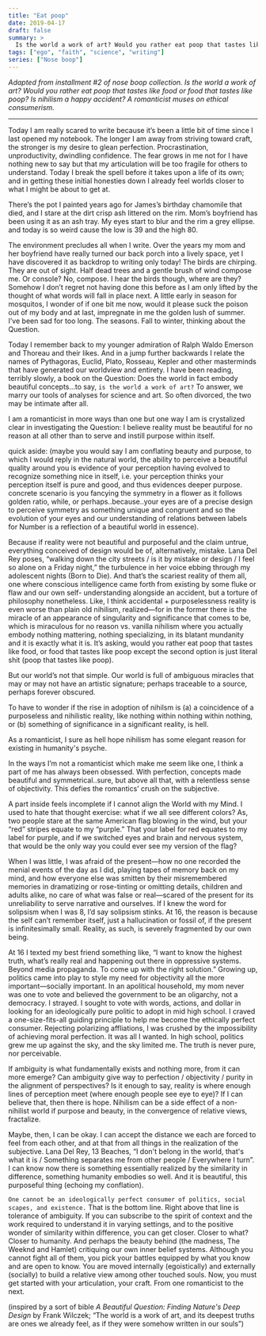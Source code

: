 ```yaml
---
title: "Eat poop"
date: 2019-04-17
draft: false
summary: >
  Is the world a work of art? Would you rather eat poop that tastes like food or food that tastes like poop? Is ethical consumerism possible?
tags: ["ego", "faith", "science", "writing"]
series: ["Nose boop"]
---
```

*Adapted from installment #2 of nose boop collection. Is the world a work of art? Would you rather eat poop that tastes like food or food that tastes like poop? Is nihilism a happy accident?
A romanticist muses on ethical consumerism.*


---

Today I am really scared to write because it’s been a little bit of time since I last opened my notebook.
The longer I am away from striving toward craft, the stronger is my desire to glean perfection. Procrastination,
unproductivity, dwindling confidence. The fear grows in me not for I have nothing new to say but that
my articulation will be too fragile for others to understand. Today I break the spell before it takes upon a
life of its own; and in getting these initial honesties down I already feel worlds closer to what I might be
about to get at.


There’s the pot I painted years ago for James’s birthday chamomile that died, and I stare at the dirt crisp
ash littered on the rim. Mom’s boyfriend has been using it as an ash tray. My eyes start to blur and the
rim a grey ellipse. and today is so weird cause the low is 39 and the high 80.


The environment precludes all when I write. Over the years my mom and her boyfriend have really
turned our back porch into a lively space, yet I have discovered it as backdrop to writing only today!
The birds are chirping. They are out of sight. Half dead trees and a gentle brush of wind compose me.
Or console? No, compose. I hear the birds though, where are they? Somehow I don’t regret not having
done this before as I am only lifted by the thought of what words will fall in place next. A little early in
season for mosquitos, I wonder of if one bit me now, would it please suck the poison out of my body and
at last, impregnate in me the golden lush of summer. I’ve been sad for too long. The seasons. Fall to winter,
thinking about the Question.


Today I remember back to my younger admiration of Ralph Waldo Emerson and Thoreau and
their likes. And in a jump further backwards I relate the names of Pythagoras, Euclid, Plato, Rosseau,
Kepler and other masterminds that have generated our worldview and entirety. I have been reading,
terribly slowly, a book on the Question: Does the world in fact embody beautiful concepts...to say, `is the
world a work of art?` To answer, we marry our tools of analyses for science and art. So often divorced, 
the two may be intimate after all.


I am a romanticist in more ways than one but one way I am is crystalized clear in investigating the
Question: I believe reality must be beautiful for no reason at all other than to serve and instill purpose
within itself.


quick aside: (maybe you would say I am conflating beauty and purpose, to which I would reply in the
natural world, the ability to perceive a beautiful quality around you is evidence of your perception having
evolved to recognize something nice in itself, i.e. your perception thinks your perception itself is pure
and good, and thus evidences deeper purpose. concrete scenario is you fancying the symmetry in a
flower as it follows golden ratio, while, or perhaps..because..your eyes are of a precise design to
perceive symmetry as something unique and congruent and so the evolution of your eyes and our
understanding of relations between labels for Number is a reflection of a beautiful world in essence).


Because if reality were not beautiful and purposeful and the claim untrue, everything conceived of
design would be of, alternatively, mistake. Lana Del Rey poses, “walking down the city streets / is it by mistake or design / 
I feel so alone on a Friday night,” the turbulence in her voice
ebbing through my adolescent nights (Born to Die). And that’s the scariest reality of them all,
one where conscious intelligence came forth from existing by some fluke or flaw and our own self-
understanding alongside an accident, but a torture of philosophy nonetheless. Like, I think accidental +
purposelessness reality is even worse than plain old nihilism, realized—for in the former there is the
miracle of an appearance of singularity and significance that comes to be, which is miraculous for no
reason vs. vanilla nihilism where you actually embody nothing mattering, nothing specializing, in its
blatant mundanity and it is exactly what it is. It’s asking, would you rather eat poop that tastes like food,
or food that tastes like poop except the second option is just literal shit (poop that tastes like poop).


But our world’s not that simple. Our world is full of ambiguous miracles that may or may not have an
artistic signature; perhaps traceable to a source, perhaps forever obscured.


To have to wonder if the rise in adoption of nihilsm is (a) a coincidence of a
purposeless and nihilistic reality, like nothing within nothing within nothing, or (b) something of
significance in a significant reality, is hell.


As a romanticist, I sure as hell hope nihilism has some elegant reason for existing in humanity's psyche.


In the ways I’m not a romanticist which make me seem like one, I think a part of me has always been
obsessed. With perfection, concepts made beautiful and symmetrical..sure, but above all that, with a
relentless sense of objectivity. This defies the romantics’ crush on the subjective.


A part inside feels incomplete if I cannot align the World with my Mind. 
I used to hate that thought exercise: what if we all see different colors? As,
two people stare at the same American flag blowing in the wind, but your “red” stripes equate to my
“purple.” That your label for red equates to my label for purple, and if we switched eyes and brain and
nervous system, that would be the only way you could ever see my version of the flag?


When I was little, I was afraid of the present—how no one recorded the menial events of the day as I
did, playing tapes of memory back on my mind, and how everyone else was smitten by their
misremembered memories in dramatizing or rose-tinting or omitting details, children and adults alike, no
care of what was false or real—scared of the present for its unreliability to serve narrative and
ourselves. If I knew the word for solipsism when I was 8, I’d say solipsism stinks. At 16, the reason is
because the self can’t remember itself, just a hallucination or fossil of, if the present is infinitesimally
small. Reality, as such, is severely fragmented by our own being.


At 16 I texted my best friend something like, “I want to know the highest truth, what’s really real and
happening out there in oppressive systems. Beyond media propaganda. To come up with the right solution.” Growing up, politics
came into play to style my need for objectivity all the more important—socially important. In an apolitical
household, my mom never was one to vote and believed the government to be an oligarchy, not a
democracy. I strayed. I sought to vote with words, actions, and dollar in looking for an ideologically pure
politic to adopt in mid high school. I craved a one-size-fits-all guiding principle to help me become the
ethically perfect consumer. Rejecting polarizing affliations, I was crushed by the impossibility of achieving moral perfection.
It was all I wanted.
In high school, politics grew me up against the sky, and the sky limited me. The truth is never pure, nor perceivable.


If ambiguity is what fundamentally exists and nothing more, from it can more emerge? Can ambiguity
give way to perfection / objectivity / purity in the alignment of perspectives? Is it enough to say, reality
is where enough lines of perception meet (where enough people see eye to eye)? If I can believe that,
then there is hope. Nihilism can be a side effect of a non-nihilist world if purpose and beauty, in the
convergence of relative views, fractalize.


Maybe, then, I can be okay. I can accept the distance we each are forced to feel from each other, and at
that from all things in the realization of the subjective. Lana Del Rey, 13 Beaches, “I don't belong in the
world, that's what it is / Something separates me from other people / Everywhere I turn”. I can know
now there is something essentially realized by the similarity in difference, something humanity embodies
so well. And it is beautiful, this purposeful thing (echoing my conflation).


`One cannot be an ideologically perfect consumer of politics, social scapes, and existence.` That is the bottom
line. Right above that line is tolerance of ambiguity. If you can subscribe to the spirit of context and the
work required to understand it in varying settings, and to the positive wonder of similarity within
difference, you can get closer. Closer to what? Closer to humanity. And perhaps the beauty behind (the
madness, The Weeknd and Hamlet) critiquing our own inner belief systems. Although you cannot
fight all of them, you pick your battles equipped by what you know and are open to know. You are moved
internally (egoistically) and externally (socially) to build a relative view among other touched souls.
Now, you must get started with your articulation, your craft. From one romanticist to the next.


(inspired by a sort of bible _A Beautiful Question: Finding Nature's Deep Design_ by Frank Wilczek; “The
world is a work of art, and its deepest truths are ones we already feel, as if they were somehow written
in our souls”)
